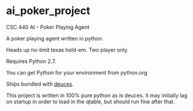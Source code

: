 # ai_poker_project
CSC 440 AI - Poker Playing Agent

A poker playing agent written in python.

Heads up no-limit texas hold-em. Two player only.

Requires Python 2.7.

You can get Python for your environment from python.org

Ships bundled with [deuces](https://github.com/worldveil/deuces).

This project is written in 100% pure python as is deuces. It may initially lag on startup in order to load in the qtable, but should run fine after that.
